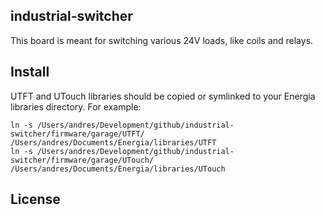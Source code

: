 ## industrial-switcher

This board is meant for switching various 24V loads, like coils and relays.

## Install
UTFT and UTouch libraries should be copied or symlinked to your Energia libraries directory.
For example:

	ln -s /Users/andres/Development/github/industrial-switcher/firmware/garage/UTFT/ /Users/andres/Documents/Energia/libraries/UTFT
	ln -s /Users/andres/Development/github/industrial-switcher/firmware/garage/UTouch/ /Users/andres/Documents/Energia/libraries/UTouch

## License
